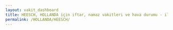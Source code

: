 ```yaml
---
layout: vakit_dashboard
title: HEESCH, HOLLANDA için iftar, namaz vakitleri ve hava durumu - ilçe/eyalet seç
permalink: /HOLLANDA/HEESCH/
---
```


<script type="text/javascript">
  var GLOBAL_COUNTRY = 'HOLLANDA';
  var GLOBAL_CITY = 'HEESCH';
  var GLOBAL_STATE = '';
  var lat = 72;
  var lon = 21;
</script>
